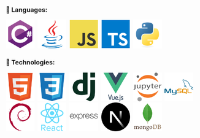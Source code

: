 ### :briefcase: Languages:
<div>
  <img src="https://github.com/devicons/devicon/blob/master/icons/csharp/csharp-original.svg" title="Csharp" alt="csharp" width="75" height="75"/>&nbsp;
  <img src="https://github.com/devicons/devicon/blob/master/icons/java/java-original.svg" title="Java" alt="Java" width="75" height="75"/>&nbsp;
  <img src="https://github.com/devicons/devicon/blob/master/icons/javascript/javascript-original.svg" title="JS" alt="javascript" width="75" height="75"/>&nbsp;
  <img src="https://github.com/devicons/devicon/blob/master/icons/typescript/typescript-original.svg" title="TS" alt="typescript" width="75" height="75"/>&nbsp;
  <img src="https://github.com/devicons/devicon/blob/master/icons/python/python-original.svg" title="Python" alt="Python" width="75" height="75"/>&nbsp;
</div>

### :toolbox: Technologies:
<div>
  <img src="https://github.com/devicons/devicon/blob/master/icons/html5/html5-original.svg" title="HTML5" alt="HTML5" width="75" height="75"/>&nbsp;
  <img src="https://github.com/devicons/devicon/blob/master/icons/css3/css3-original.svg" title="CSS" alt="CSS" width="75" height="75"/>&nbsp;
  <img src="https://github.com/devicons/devicon/blob/master/icons/django/django-plain.svg" title="Django" alt="Django" width="75" height="75"/>&nbsp;
  <img src="https://github.com/devicons/devicon/blob/master/icons/vuejs/vuejs-original-wordmark.svg" title="Vue" alt="Vue" width="75" height="75"/>&nbsp;
  <img src="https://github.com/devicons/devicon/blob/master/icons/jupyter/jupyter-original-wordmark.svg" title="Jupyter" alt="Jupyter" width="75" height="75"/>&nbsp;
  <img src="https://github.com/devicons/devicon/blob/master/icons/mysql/mysql-original-wordmark.svg" title="MySQL" alt="MySQL" width="75" height="75"/>&nbsp;
  <img src="https://github.com/devicons/devicon/blob/master/icons/debian/debian-original.svg" title="Debian" alt="debian" width="75" height="75"/>&nbsp;
  <img src="https://github.com/devicons/devicon/blob/master/icons/react/react-original-wordmark.svg" title="React" alt="react" width="75" height="75"/>&nbsp;
  <img src="https://github.com/devicons/devicon/blob/master/icons/express/express-original-wordmark.svg" title="Express" alt="Express" width="75" height="75"/>&nbsp;
  <img src="https://github.com/devicons/devicon/blob/master/icons/nextjs/nextjs-original.svg" title="Nextjs" alt="nextjs" width="75" height="75"/>&nbsp;
  <img src="https://github.com/devicons/devicon/blob/master/icons/mongodb/mongodb-original-wordmark.svg" title="MongoDB" alt="mongodb" width="75" height="75"/>&nbsp;
</div>
<!--
**JFBendvold/JFBendvold** is a ✨ _special_ ✨ repository because its `README.md` (this file) appears on your GitHub profile.

Here are some ideas to get you started:

- 🔭 I’m currently working on ...
- 🌱 I’m currently learning ...
- 👯 I’m looking to collaborate on ...
- 🤔 I’m looking for help with ...
- 💬 Ask me about ...
- 📫 How to reach me: ...
- 😄 Pronouns: ...
- ⚡ Fun fact: ...
-->
